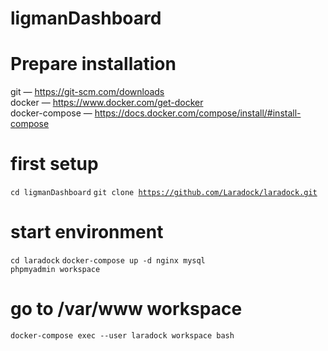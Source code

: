 <h1>ligmanDashboard</h1>

# Prepare installation
git — https://git-scm.com/downloads<br>
docker — https://www.docker.com/get-docker<br>
docker-compose — https://docs.docker.com/compose/install/#install-compose<br>

# first setup
<code>cd ligmanDashboard</code>
<code>git clone https://github.com/Laradock/laradock.git</code>

# start environment
<code>cd laradock</code>
<code>docker-compose up -d nginx mysql phpmyadmin workspace</code>

# go to /var/www workspace
<code>docker-compose exec --user laradock workspace bash</code>